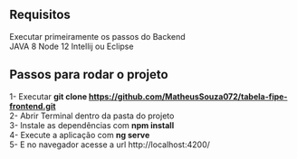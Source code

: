 <h2><b>Requisitos</b></h2>
    Executar primeiramente os passos do Backend<br>
    JAVA 8
    Node 12
    Intellij ou Eclipse

<h2><b>Passos para rodar o projeto</b></h2>

1- Executar <b>git clone https://github.com/MatheusSouza072/tabela-fipe-frontend.git</b><br>
2- Abrir Terminal dentro da pasta do projeto <br>
3- Instale as dependências com <strong>npm install</strong> <br>
4- Execute a aplicação com <strong>ng serve</strong> <br>
5- E no navegador acesse a url http://localhost:4200/
      
  
  
